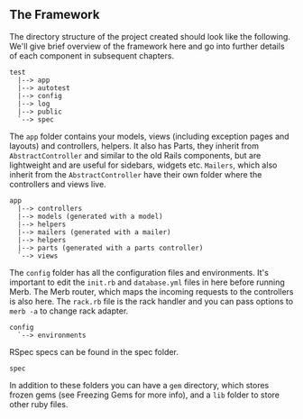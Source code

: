 ## The Framework

The directory structure of the project created should look like the following. We'll give brief overview of the framework here and go into further details of each component in subsequent chapters.

	test
	  |--> app
	  |--> autotest
	  |--> config
	  |--> log
	  |--> public
	  `--> spec

The `app` folder contains your models, views (including exception pages and layouts) and controllers, helpers. It also has Parts, they inherit from `AbstractController` and similar to the old Rails components, but are lightweight and are useful for sidebars, widgets etc. `Mailers`, which also inherit from the `AbstractController` have their own folder where the controllers and views live. 

	app
	  |--> controllers
	  |--> models (generated with a model)
	  |--> helpers
	  |--> mailers (generated with a mailer)
	  |--> helpers
	  |--> parts (generated with a parts controller)
	  `--> views


The `config` folder has all the configuration files and environments. It's important to edit the `init.rb` and `database.yml` files in here before running Merb. The Merb router, which maps the incoming requests to the controllers is also here. The `rack.rb` file is the rack handler and you can pass options to `merb -a` to change rack adapter.

    config
      `--> environments

RSpec specs can be found in the spec folder.

	spec
	
In addition to these folders you can have a `gem` directory, which stores frozen gems (see Freezing Gems for more info), and a `lib` folder to store other ruby files.
